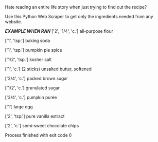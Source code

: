 Hate reading an entire life story when just trying to find out the recipe?

Use this Python Web Scraper to get only the ingredients needed from any website.


***EXAMPLE WHEN RAN***
['2', '1/4', 'c.'] all-purpose flour

['1', 'tsp.'] baking soda

['1', 'tsp.'] pumpkin pie spice

['1/2', 'tsp.'] kosher salt

['1', 'c.'] (2 sticks) unsalted butter, softened

['3/4', 'c.'] packed brown sugar

['1/2', 'c.'] granulated sugar

['3/4', 'c.'] pumpkin purée

['1'] large egg

['2', 'tsp.'] pure vanilla extract

['2', 'c.'] semi-sweet chocolate chips


Process finished with exit code 0
